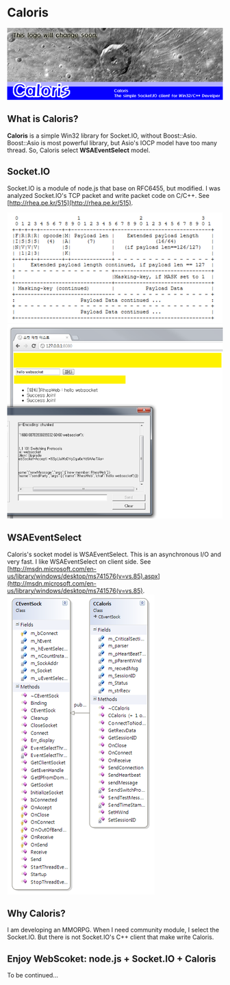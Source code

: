 # Caloris #

![](http://github.com/RheaStrike/Caloris/raw/master/PubImage/calroislogo.PNG)

## What is Caloris? ##

**Caloris** is a simple Win32 library for Socket.IO, without Boost::Asio. Boost::Asio is most powerful library, but Asio's IOCP model have too many thread.
So, Caloris select **WSAEventSelect** model.

## Socket.IO ##

Socket.IO is a module of node.js that base on RFC6455, but modified.
I was analyzed Socket.IO's TCP packet and write packet code on C/C++.
See [http://rhea.pe.kr/515](http://rhea.pe.kr/515).

![](http://github.com/RheaStrike/Caloris/raw/master/PubImage/websocket_framing.PNG)
![](http://github.com/RheaStrike/Caloris/raw/master/PubImage/ws.png)

## WSAEventSelect ##

Caloris's socket model is WSAEventSelect. This is an asynchronous I/O and very fast. I like WSAEventSelect on client side. See 
[http://msdn.microsoft.com/en-us/library/windows/desktop/ms741576(v=vs.85).aspx](http://msdn.microsoft.com/en-us/library/windows/desktop/ms741576(v=vs.85).
![](http://github.com/RheaStrike/Caloris/raw/master/PubImage/EventCaloris.PNG)

## Why Caloris? ##

I am developing an MMORPG. When I need community module, I select the Socket.IO.
But there is not Socket.IO's C++ client that make write Caloris.

## Enjoy WebScoket: node.js + Socket.IO + Caloris ##

To be continued...
